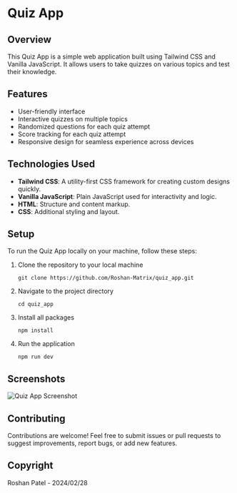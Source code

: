 # Quiz App

## Overview
This Quiz App is a simple web application built using Tailwind CSS and Vanilla JavaScript. It allows users to take quizzes on various topics and test their knowledge.

## Features
- User-friendly interface
- Interactive quizzes on multiple topics
- Randomized questions for each quiz attempt
- Score tracking for each quiz attempt
- Responsive design for seamless experience across devices

## Technologies Used
- **Tailwind CSS**: A utility-first CSS framework for creating custom designs quickly.
- **Vanilla JavaScript**: Plain JavaScript used for interactivity and logic.
- **HTML**: Structure and content markup.
- **CSS**: Additional styling and layout.

## Setup
To run the Quiz App locally on your machine, follow these steps:
1. Clone the repository to your local machine
   
       git clone https://github.com/Roshan-Matrix/quiz_app.git
   
2. Navigate to the project directory
   
       cd quiz_app
   
3. Install all packages
   
       npm install

4. Run the application

       npm run dev

## Screenshots
![Quiz App Screenshot](assets/screenshots/screenshot.png)

## Contributing
Contributions are welcome! Feel free to submit issues or pull requests to suggest improvements, report bugs, or add new features.

## Copyright 
 Roshan Patel - 2024/02/28



